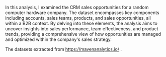 In this analysis, I examined the CRM sales opportunities for a random computer hardware company. The dataset encompasses key components including accounts, sales teams, products, and sales opportunities, all within a B2B context. By delving into these elements, the analysis aims to uncover insights into sales performance, team effectiveness, and product trends, providing a comprehensive view of how opportunities are managed and optimized within the company's sales strategy.

The datasets extracted from https://mavenanalytics.io/ .
